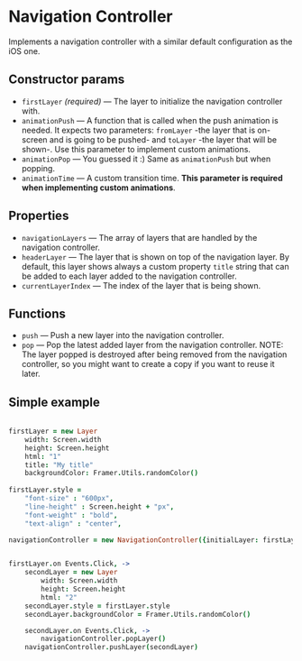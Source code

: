 # Navigation Controller

Implements a navigation controller with a similar default configuration as the iOS one.

## Constructor params

- `firstLayer` _(required)_ — The layer to initialize the navigation controller with.
- `animationPush` — A function that is called when the push animation is needed. It expects two parameters: `fromLayer` -the layer that is on-screen and is going to be pushed- and `toLayer` -the layer that will be shown-. Use this parameter to implement custom animations.
- `animationPop` — You guessed it :) Same as `animationPush` but when popping.
- `animationTime` — A custom transition time. **This parameter is required when implementing custom animations**.

## Properties

- `navigationLayers` — The array of layers that are handled by the navigation controller.
- `headerLayer` — The layer that is shown on top of the navigation layer. By default, this layer shows always a custom property `title` string that can be added to each layer added to the navigation controller.
- `currentLayerIndex` — The index of the layer that is being shown.

## Functions

- `push` — Push a new layer into the navigation controller.
- `pop` — Pop the latest added layer from the navigation controller. NOTE: The layer popped is destroyed after being removed from the navigation controller, so you might want to create a copy if you want to reuse it later.

## Simple example

```coffee
	
firstLayer = new Layer
	width: Screen.width
	height: Screen.height
	html: "1"
	title: "My title"
	backgroundColor: Framer.Utils.randomColor()
	
firstLayer.style =
	"font-size" : "600px",
	"line-height" : Screen.height + "px",
	"font-weight" : "bold",
	"text-align" : "center",

navigationController = new NavigationController({initialLayer: firstLayer})


firstLayer.on Events.Click, ->
	secondLayer = new Layer
		width: Screen.width
		height: Screen.height
		html: "2"
	secondLayer.style = firstLayer.style
	secondLayer.backgroundColor = Framer.Utils.randomColor()

	secondLayer.on Events.Click, ->
		navigationController.popLayer()
	navigationController.pushLayer(secondLayer)
```
